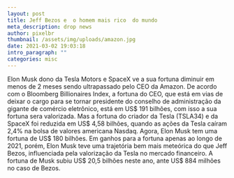 ```yaml
---
layout: post
title: Jeff Bezos e  o homem mais rico  do mundo
meta_description: drop news
author: pixelbr
thumbnail: /assets/img/uploads/amazon.jpg
date: 2021-03-02 19:03:18
intro_paragraph: ""
categories: misc
---
```


Elon Musk dono da Tesla Motors e SpaceX  ve a sua fortuna diminuir em menos de 2 meses sendo ultrapassado pelo CEO da Amazon.
De acordo com o Bloomberg Billionaires Index, a fortuna do CEO, que está em vias de deixar o cargo para se tornar presidente do conselho de administração da gigante de comércio eletrônico, está em US$ 191 bilhões, com isso a sua fortuna sera valorizada. Mas a fortuna do criador da Tesla (TSLA34) e da SpaceX foi reduzida em US$ 4,58 bilhões, quando as ações da Tesla caíram 2,4% na bolsa de valores americana Nasdaq. Agora, Elon Musk tem uma fortuna de US$ 180 bilhões. Em ganhos para a fortuna apenas ao longo de 2021, porém, Elon Musk teve uma trajetória bem mais meteórica do que Jeff Bezos, influenciada pela valorização da Tesla no mercado financeiro. A fortuna de Musk subiu US$ 20,5 bilhões neste ano, ante US$ 884 milhões no caso de Bezos.






